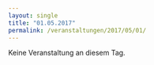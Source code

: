 ```yaml
---
layout: single
title: "01.05.2017"
permalink: /veranstaltungen/2017/05/01/
---
```


Keine Veranstaltung an diesem Tag.
